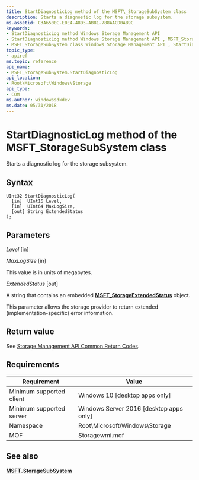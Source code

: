 ```yaml
---
title: StartDiagnosticLog method of the MSFT\_StorageSubSystem class
description: Starts a diagnostic log for the storage subsystem.
ms.assetid: C3A6500C-E0E4-48D5-AB81-788AACD0AB9C
keywords:
- StartDiagnosticLog method Windows Storage Management API
- StartDiagnosticLog method Windows Storage Management API , MSFT_StorageSubSystem class
- MSFT_StorageSubSystem class Windows Storage Management API , StartDiagnosticLog method
topic_type:
- apiref
ms.topic: reference
api_name:
- MSFT_StorageSubSystem.StartDiagnosticLog
api_location:
- Root\Microsoft\Windows\Storage
api_type:
- COM
ms.author: windowssdkdev
ms.date: 05/31/2018
---
```


# StartDiagnosticLog method of the MSFT\_StorageSubSystem class

Starts a diagnostic log for the storage subsystem.

## Syntax


```mof
UInt32 StartDiagnosticLog(
  [in]  UInt16 Level,
  [in]  UInt64 MaxLogSize,
  [out] String ExtendedStatus
);
```



## Parameters

 

*Level* \[in\]
  

*MaxLogSize* \[in\]
 

This value is in units of megabytes.

 

*ExtendedStatus* \[out\]
 

A string that contains an embedded [**MSFT\_StorageExtendedStatus**](msft-storageextendedstatus.md) object.

This parameter allows the storage provider to return extended (implementation-specific) error information.

 

## Return value

See [Storage Management API Common Return Codes](storage-management-api-common-return-codes.md).

## Requirements



| Requirement | Value |
|-------------------------------------|-------------------------------------------------------------------------------------------|
| Minimum supported client | Windows 10 \[desktop apps only\]                                               |
| Minimum supported server | Windows Server 2016 \[desktop apps only\]                                      |
| Namespace                | Root\\Microsoft\\Windows\\Storage                                              |
| MOF                      |  Storagewmi.mof  |



## See also

 

[**MSFT\_StorageSubSystem**](msft-storagesubsystem.md)
 

 

 





